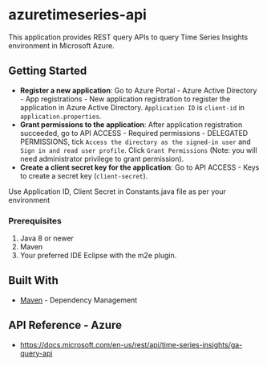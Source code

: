 # azuretimeseries-api
This application provides REST query APIs to query Time Series Insights environment in Microsoft Azure.

## Getting Started

* **Register a new application**: Go to Azure Portal - Azure Active Directory - App registrations - New application registration to register the application in Azure Active Directory.  `Application ID` is `client-id` in `application.properties`.
* **Grant permissions to the application**: After application registration succeeded, go to API ACCESS - Required permissions - DELEGATED PERMISSIONS, tick `Access the directory as the signed-in user` and `Sign in and read user profile`. Click `Grant Permissions` (Note: you will need administrator privilege to grant permission).
* **Create a client secret key for the application**: Go to API ACCESS - Keys to create a secret key (`client-secret`).

Use Application ID, Client Secret in Constants.java file as per your environment

### Prerequisites

1. Java 8 or newer
2. Maven
3. Your preferred IDE
Eclipse with the m2e plugin.

## Built With

* [Maven](https://maven.apache.org/) - Dependency Management

## API Reference - Azure 

* https://docs.microsoft.com/en-us/rest/api/time-series-insights/ga-query-api
